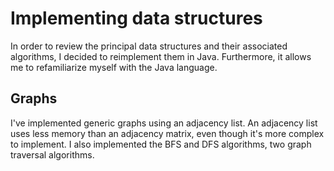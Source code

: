 # Implementing data structures
In order to review the principal data structures and their associated algorithms, I decided to reimplement them in Java. Furthermore, it allows me to refamiliarize myself with the Java language.

## Graphs

I've implemented generic graphs using an adjacency list. An adjacency list uses less memory than an adjacency matrix, even though it's more complex to implement. I also implemented the BFS and DFS algorithms, two graph traversal algorithms. 